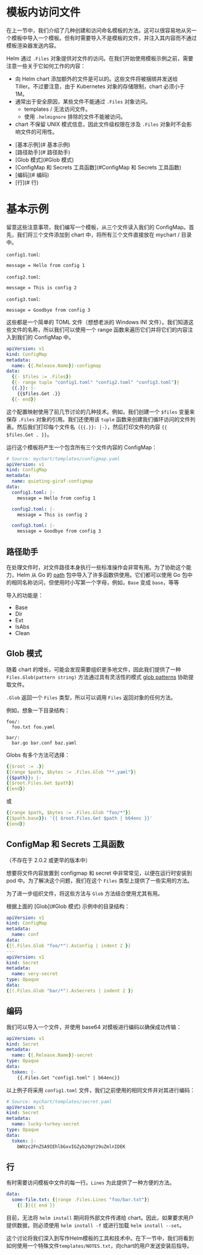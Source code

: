 # 模板内访问文件

在上一节中，我们介绍了几种创建和访问命名模板的方法。这可以很容易地从另一个模板中导入一个模板。但有时需要导入不是模板的文件，并注入其内容而不通过模板渲染器发送内容。

Helm 通过 `.Files` 对象提供对文件的访问。在我们开始使用模板示例之前，需要注意一些关于它如何工作的内容：

- 向 Helm chart 添加额外的文件是可以的。这些文件将被捆绑并发送给 Tiller。不过要注意，由于 Kubernetes 对象的存储限制，chart 必须小于 1M。
- 通常出于安全原因，某些文件不能通过 `.Files` 对象访问。
    - templates / 无法访问文件。
    - 使用 `.helmignore` 排除的文件不能被访问。
- chart 不保留 UNIX 模式信息，因此文件级权限在涉及 `.Files` 对象时不会影响文件的可用性。

<!-- (see https://github.com/jonschlinkert/markdown-toc) -->

<!-- toc -->

- [基本示例](# 基本示例)
- [路径助手](# 路径助手)
- [Glob 模式](#Glob 模式)
- [ConfigMap 和 Secrets 工具函数](#ConfigMap 和 Secrets 工具函数)
- [编码](# 编码)
- [行](# 行)

# 基本示例

留意这些注意事项，我们编写一个模板，从三个文件读入我们的 ConfigMap。首先，我们将三个文件添加到 chart 中，将所有三个文件直接放在 mychart / 目录中。

`config1.toml`:

```
message = Hello from config 1
```

`config2.toml`:

```
message = This is config 2
```

`config3.toml`:

```
message = Goodbye from config 3
```

这些都是一个简单的 TOML 文件（想想老派的 Windows INI 文件）。我们知道这些文件的名称，所以我们可以使用一个 range 函数来遍历它们并将它们的内容注入到我们的 ConfigMap 中。

```yaml
apiVersion: v1
kind: ConfigMap
metadata:
  name: {{.Release.Name}}-configmap
data:
  {{- $files := .Files}}
  {{- range tuple "config1.toml" "config2.toml" "config3.toml"}}
  {{.}}: |-
    {{$files.Get .}}
  {{- end}}
```

这个配置映射使用了前几节讨论的几种技术。例如，我们创建一个 `$files` 变量来保存 `.Files` 对象的引用。我们还使用该 `tuple` 函数来创建我们循环访问的文件列表。然后我们打印每个文件名（`{{.}}: |-`），然后打印文件的内容 `{{ $files.Get . }}`。

运行这个模板将产生一个包含所有三个文件内容的 ConfigMap：

```yaml
# Source: mychart/templates/configmap.yaml
apiVersion: v1
kind: ConfigMap
metadata:
  name: quieting-giraf-configmap
data:
  config1.toml: |-
    message = Hello from config 1

  config2.toml: |-
    message = This is config 2

  config3.toml: |-
    message = Goodbye from config 3
```

## 路径助手

在处理文件时，对文件路径本身执行一些标准操作会非常有用。为了协助这个能力，Helm 从 Go 的 [path](https://golang.org/pkg/path/) 包中导入了许多函数供使用。它们都可以使用 Go 包中的相同名称访问，但使用时小写第一个字母，例如，`Base` 变成 `base`，等等

导入的功能是：

- Base
- Dir
- Ext
- IsAbs
- Clean

## Glob 模式

随着 chart 的增长，可能会发现需要组织更多地文件，因此我们提供了一种 `Files.Glob(pattern string)` 方法通过具有灵活性的模式 [glob patterns](https://godoc.org/github.com/gobwas/glob) 协助提取文件。

`.Glob` 返回一个 `Files` 类型，所以可以调用 `Files` 返回对象的任何方法。

例如，想象一下目录结构：


```
foo/:
  foo.txt foo.yaml

bar/:
  bar.go bar.conf baz.yaml
```

Globs 有多个方法可选择：

```yaml
{{$root := .}}
{{range $path, $bytes := .Files.Glob "**.yaml"}}
{{$path}}: |-
{{$root.Files.Get $path}}
{{end}}
```

或

```yaml
{{range $path, $bytes := .Files.Glob "foo/*"}}
{{$path.base}}: '{{ $root.Files.Get $path | b64enc }}'
{{end}}
```

## ConfigMap 和 Secrets 工具函数

（不存在于 2.0.2 或更早的版本中）

想要将文件内容放置到 configmap 和 secret 中非常常见，以便在运行时安装到 pod 中。为了解决这个问题，我们在这个 `Files` 类型上提供了一些实用的方法。

为了进一步组织文件，将这些方法与 `Glob` 方法结合使用尤其有用。

根据上面的 [Glob](#Glob 模式) 示例中的目录结构：

```yaml
apiVersion: v1
kind: ConfigMap
metadata:
  name: conf
data:
{{(.Files.Glob "foo/*").AsConfig | indent 2 }}
---
apiVersion: v1
kind: Secret
metadata:
  name: very-secret
type: Opaque
data:
{{(.Files.Glob "bar/*").AsSecrets | indent 2 }}
```

## 编码

我们可以导入一个文件，并使用 base64 对模板进行编码以确保成功传输：


```yaml
apiVersion: v1
kind: Secret
metadata:
  name: {{.Release.Name}}-secret
type: Opaque
data:
  token: |-
    {{.Files.Get "config1.toml" | b64enc}}
```

以上例子将采用 `config1.toml` 文件，我们之前使用的相同文件并对其进行编码：

```yaml
# Source: mychart/templates/secret.yaml
apiVersion: v1
kind: Secret
metadata:
  name: lucky-turkey-secret
type: Opaque
data:
  token: |-
    bWVzc2FnZSA9IEhlbGxvIGZyb20gY29uZmlnIDEK
```

## 行

有时需要访问模板中文件的每一行。`Lines` 为此提供了一种方便的方法。

```yaml
data:
  some-file.txt: {{range .Files.Lines "foo/bar.txt"}}
    {{.}}{{ end }}
```

目前，无法将 `helm install` 期间将外部文件传递给 chart。因此，如果要求用户提供数据，则必须使用 `helm install -f` 或进行加载 `helm install --set`。

这个讨论将我们深入到写作Helm模板的工具和技术中。在下一节中，我们将看到如何使用一个特殊文件`templates/NOTES.txt`，向chart的用户发送安装后指导。
